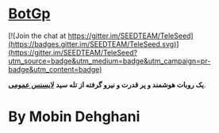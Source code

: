 # [BotGp](https://telegram.me/BotGp)

[![Join the chat at https://gitter.im/SEEDTEAM/TeleSeed](https://badges.gitter.im/SEEDTEAM/TeleSeed.svg)](https://gitter.im/SEEDTEAM/TeleSeed?utm_source=badge&utm_medium=badge&utm_campaign=pr-badge&utm_content=badge)

**یک روبات هوشمند و پر قدرت و نیرو گرفته از تله سید [لایسنس عمومی](https://github.com/MobinDehghani/BotGp/blob/master/LICENSE)**.
# By Mobin Dehghani
